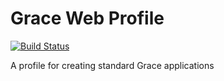 # Grace Web Profile

[![Build Status](https://github.com/grace-profiles/web/workflows/Grace%20CI/badge.svg)](https://github.com/grace-profiles/web/actions)

A profile for creating standard Grace applications
